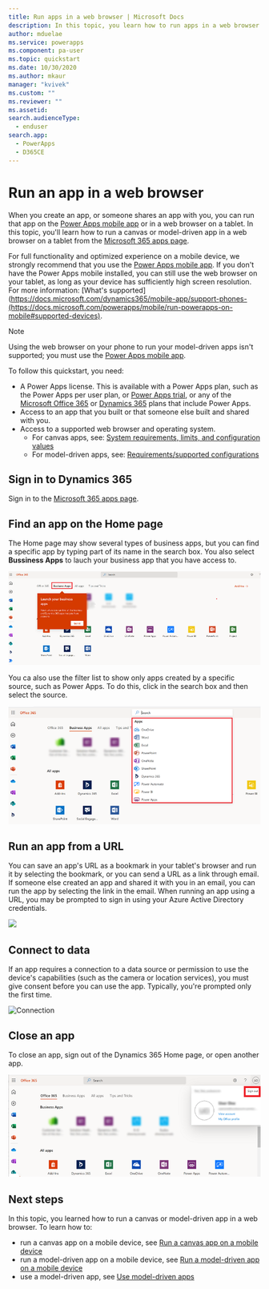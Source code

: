 ```yaml
---
title: Run apps in a web browser | Microsoft Docs
description: In this topic, you learn how to run apps in a web browser
author: mduelae
ms.service: powerapps
ms.component: pa-user
ms.topic: quickstart
ms.date: 10/30/2020
ms.author: mkaur
manager: "kvivek"
ms.custom: ""
ms.reviewer: ""
ms.assetid: 
search.audienceType: 
  - enduser
search.app: 
  - PowerApps
  - D365CE
---
```


# Run an app in a web browser

When you create an app, or someone shares an app with you, you can run that app on the [Power Apps mobile app](https://docs.microsoft.com/powerapps/mobile/run-powerapps-on-mobile) or in a web browser on a tablet. In this topic, you'll learn how to run a canvas or model-driven app in a web browser on a tablet from the [Microsoft 365 apps page](https://www.office.com/apps?auth=2).

For full functionality and optimized experience on a mobile device, we strongly recommend that you use the [Power Apps mobile app](https://docs.microsoft.com/powerapps/mobile/run-powerapps-on-mobile). If you don't have the Power Apps mobile installed, you can still use the web browser on your tablet, as long as your device has sufficiently high screen resolution. For more information: [What's supported](https://docs.microsoft.com/dynamics365/mobile-app/support-phones-(https://docs.microsoft.com/powerapps/mobile/run-powerapps-on-mobile#supported-devices).

> [!NOTE]
> Using the web browser on your phone to run your model-driven apps isn't supported; you must use the [Power Apps mobile app](https://docs.microsoft.com/powerapps/mobile/run-powerapps-on-mobile).

To follow this quickstart, you need:
- A Power Apps license. This is available with a Power Apps plan, such as the Power Apps per user plan, or [Power Apps trial](https://docs.microsoft.com/powerapps/maker/signup-for-powerapps), or any of the [Microsoft Office 365](https://signup.microsoft.com/Signup?OfferId=467eab54-127b-42d3-b046-3844b860bebf&dl=O365_BUSINESS_PREMIUM&ali=1) or [Dynamics 365](https://dynamics.microsoft.com/pricing/) plans that include Power Apps.
- Access to an app that you built or that someone else built and shared with you.
- Access to a supported web browser and operating system.
   - For canvas apps, see: [System requirements, limits, and configuration values](../maker/canvas-apps/limits-and-config.md)
   - For model-driven apps, see: [Requirements/supported configurations](https://docs.microsoft.com/power-platform/admin/online-requirements)


## Sign in to Dynamics 365
Sign in to the [Microsoft 365 apps page](https://www.office.com/apps?auth=2).

## Find an app on the Home page
The Home page may show several types of business apps, but you can find a specific app by typing part of its name in the search box. You also select **Bussiness Apps** to lauch your business app that you have access to.


![Bussiness Apps](media/bussinessapps.png)


You ca also use the filter list to show only apps created by a specific source, such as Power Apps. To do this, click in the search box and then select the source.

![Bussiness Apps search filter](media/bussinessapps-1.png)


## Run an app from a URL
You can save an app's URL as a bookmark in your tablet's browser and run it by selecting the bookmark, or you can send a URL as a link through email. If someone else created an app and shared it with you in an email, you can run the app by selecting the link in the email. When running an app using a URL, you may be prompted to sign in using your Azure Active Directory credentials.

![](./media/run-app-browser/web-login.png)

## Connect to data
If an app requires a connection to a data source or permission to use the device's capabilities (such as the camera or location services), you must give consent before you can use the app. Typically, you're prompted only the first time.

![Connection](./media/run-app-browser/app-connection.png)

## Close an app
To close an app, sign out of the Dynamics 365 Home page, or open another app.


![Sign out](media/bussinessapps-2.png)

## Next steps
In this topic, you learned how to run a canvas or model-driven app in a web browser. To learn how to:
- run a canvas app on a mobile device, see [Run a canvas app on a mobile device](run-app-client.md)
- run a model-driven app on a mobile device, see [Run a model-driven app on a mobile device](run-app-client-model-driven.md)
- use a model-driven app, see [Use model-driven apps](use-model-driven-apps.md)

